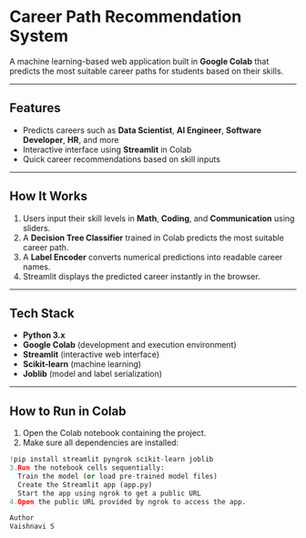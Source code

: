 # Career Path Recommendation System

A machine learning-based web application built in **Google Colab** that predicts the most suitable career paths for students based on their skills.

---

## Features
- Predicts careers such as **Data Scientist**, **AI Engineer**, **Software Developer**, **HR**, and more
- Interactive interface using **Streamlit** in Colab
- Quick career recommendations based on skill inputs

---

## How It Works
1. Users input their skill levels in **Math**, **Coding**, and **Communication** using sliders.
2. A **Decision Tree Classifier** trained in Colab predicts the most suitable career path.
3. A **Label Encoder** converts numerical predictions into readable career names.
4. Streamlit displays the predicted career instantly in the browser.

---

## Tech Stack
- **Python 3.x**
- **Google Colab** (development and execution environment)
- **Streamlit** (interactive web interface)
- **Scikit-learn** (machine learning)
- **Joblib** (model and label serialization)

---

## How to Run in Colab
1. Open the Colab notebook containing the project.
2. Make sure all dependencies are installed:
```python
!pip install streamlit pyngrok scikit-learn joblib
3.Run the notebook cells sequentially:
  Train the model (or load pre-trained model files)
  Create the Streamlit app (app.py)
  Start the app using ngrok to get a public URL
4.Open the public URL provided by ngrok to access the app.

Author
Vaishnavi S
